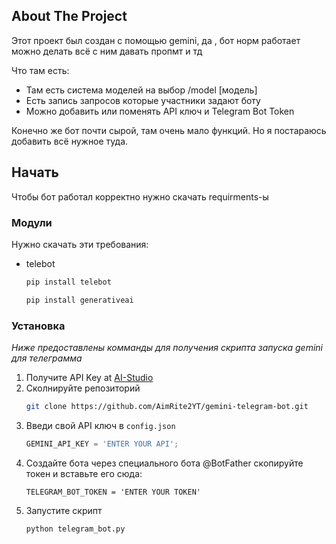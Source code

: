 <!-- ABOUT THE PROJECT -->
## About The Project


Этот проект был создан с помощью gemini, да , бот норм работает можно делать всё с ним давать пропмт и тд

Что там есть:
* Там есть система моделей на выбор /model [модель]
* Есть запись запросов которые участники задают боту
* Можно добавить или поменять API ключ и Telegram Bot Token

Конечно же бот почти сырой, там очень мало функций. Но я постараюсь добавить всё нужное туда.


<!-- Начало -->
## Начать

Чтобы бот работал корректно нужно скачать requirments-ы

### Модули

Нужно скачать эти требования:
* telebot
  ```python
  pip install telebot
  ```

  ```python
  pip install generativeai
  ```



### Установка

_Ниже предоставлены комманды для получения скрипта запуска gemini для телеграмма_

1. Получите API Key at [AI-Studio](https://aistudio.google.com/app/apikey)
2. Сколнируйте репозиторий
   ```sh
   git clone https://github.com/AimRite2YT/gemini-telegram-bot.git
   ```
3. Введи свой API ключ в `config.json`
   ```js
   GEMINI_API_KEY = 'ENTER YOUR API';
   ```
4. Создайте бота через специального бота @BotFather скопируйте токен и вставьте его сюда:
   ```telegram
   TELEGRAM_BOT_TOKEN = 'ENTER YOUR TOKEN'
   ```
5. Запустите скрипт
   ```bash
   python telegram_bot.py
   ```
